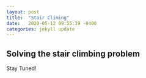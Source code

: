 ```yaml
---
layout: post
title:  "Stair Climing"
date:   2020-05-12 09:55:39 -0400
categories: jekyll update
---
```

## Solving the stair climbing problem
Stay Tuned!